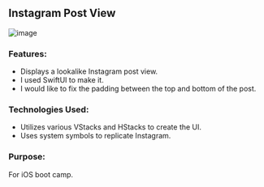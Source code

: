 ## Instagram Post View

![image](https://github.com/user-attachments/assets/6c500bc3-d7fb-49bd-9890-9722dad6df83)

### Features:
- Displays a lookalike Instagram post view.  
- I used SwiftUI to make it.  
- I would like to fix the padding between the top and bottom of the post.  

### Technologies Used:
- Utilizes various VStacks and HStacks to create the UI.  
- Uses system symbols to replicate Instagram.  

### Purpose:
For iOS boot camp.
